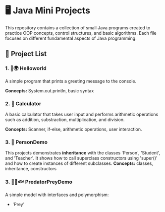 # 🖥️ Java Mini Projects
This repository contains a collection of small Java programs created to practice OOP concepts, control structures, and basic algorithms.
Each file focuses on different fundamental aspects of Java programming.

## 📁 Project List

### 1. 👋🌍 Helloworld
A simple program that prints a greeting message to the console.

**Concepts:** System.out.println, basic syntax

### 2. 🧮 Calculator
A basic calculator that takes user input and performs arithmetic operations such as addition, substraction, multiplication, and division.

**Concepts:** Scanner, if-else, arithmetic operations, user interaction.

### 3. 👤 PersonDemo
This projects demonstrates **inheritance**  with the classes 'Person', 'Student', and 'Teacher'. It shows how to call superclass constructors using 'super()' and how to create instances of different subclasses.
**Concepts:** classes, inheritance, constructors


### 3. 🦌🦁🐟️ PredatorPreyDemo
A simple model with interfaces and polymorphism:

- 'Prey'


